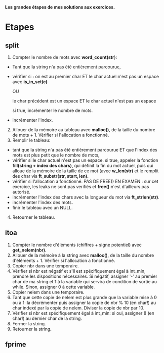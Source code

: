 **Les grandes étapes de mes solutions aux exercices.**

# Etapes
## split
1. Compter le nombre de mots avec **word_count(str)**:
  - Tant que la string n'a pas été entièrement parcourue,
  - vérifier si : 
      on est au premier char ET le char actuel n'est pas un espace avec **is_in_set(c)**
      
      OU

      le char précédent est un espace ET le char actuel n'est pas un espace

      si true, incrémenter le nombre de mots.
  - incrémenter l'index.
2. Allouer de la mémoire au tableau avec **malloc()**, de la taille du nombre de mots + 1. Vérifier si l'allocation a fonctionné.
3. Remplir le tableau:
  - tant que la string n'a pas été entièrement parcourue ET que l'index des mots est plus petit que le nombre de mots,
  - vérifier si le char actuel n'est pas un espace.
    si true, appeler la fonction **fill(string + index des chars)**, qui définit la fin du mot actuel, puis qui alloue de la mémoire de la taille de ce mot (avec **w_len(str)** et le remplit des char via **ft_substr(str, start, len)**.
  - vérifier si l'allocation a fonctionné. PAS DE FREE() EN EXAMEN : sur cet exercice, les leaks ne sont pas verifiés et **free()** n'est d'ailleurs pas autorisé.
  - incrémenter l'index des chars avec la longueur du mot via **ft_strlen(str)**.
  - incrémenter l'index des mots.
  - finir le tableau avec un NULL.
4. Retourner le tableau.

## itoa
1. Compter le nombre d'éléments (chiffres + signe potentiel) avec **get_nelem(nbr)**.
2. Allouer de la mémoire à la string avec **malloc()**, de la taille du nombre d'éléments + 1. Vérifier si l'allocation a fonctionné.
3. Copier nbr dans une temporaire.
4. Vérifier si nbr est négatif et s'il est spécifiquement égal à int_min, prendre les dispositions nécessaires. Si négatif, assigner '-' au premier char de ma string et 1 à la variable qui servira de condition de sortie au while. Sinon, assigner 0 à cette variable.
5. Copier nelem dans une temporaire.
6. Tant que cette copie de nelem est plus grande que la variable mise à 0 ou à 1: la décrémenter puis assigner la copie de nbr % 10 (en char!) au char indexé par la copie de nelem. Diviser la copie de nbr par 10.
7. Vérifier si nbr est spécifiquement égal à int_min: si oui, assigner 8 (en char!) au dernier char de la string.
8. Fermer la string.
9. Retourner la string.

## fprime

